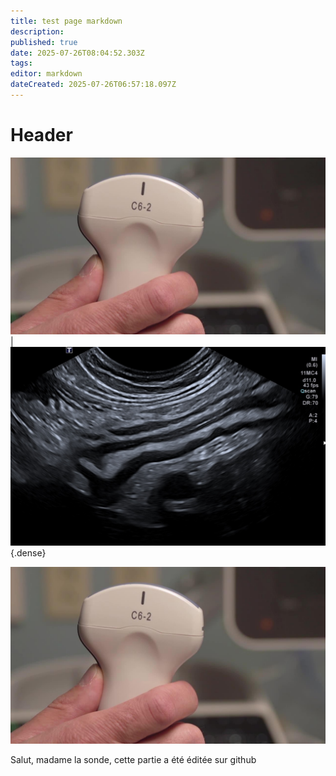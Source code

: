 ```yaml
---
title: test page markdown
description: 
published: true
date: 2025-07-26T08:04:52.303Z
tags: 
editor: markdown
dateCreated: 2025-07-26T06:57:18.097Z
---
```


# Header


![image.jpg](/image.jpg) | ![iléïte.jpg](/iléïte.jpg)
{.dense}

![image.jpg](/image.jpg) 

Salut, madame la sonde,
cette partie a été éditée sur github

